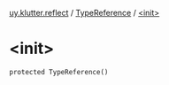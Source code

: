 [uy.klutter.reflect](../index.md) / [TypeReference](index.md) / [&lt;init&gt;](.)


# &lt;init&gt;
<code>protected TypeReference()</code><br/>

